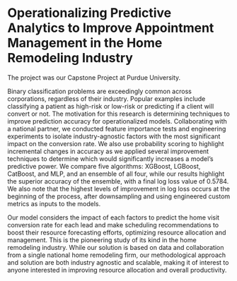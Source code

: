 # Operationalizing Predictive Analytics to Improve Appointment Management in the Home Remodeling Industry 

The project was our Capstone Project at Purdue University.

Binary classification problems are exceedingly
common across corporations, regardless of their industry. Popular
examples include classifying a patient as high-risk or low-risk or
predicting if a client will convert or not. The motivation for this
research is determining techniques to improve prediction
accuracy for operationalized models. Collaborating with a
national partner, we conducted feature importance tests and
engineering experiments to isolate industry-agnostic factors with
the most significant impact on the conversion rate. We also use
probability scoring to highlight incremental changes in accuracy
as we applied several improvement techniques to determine which
would significantly increases a model’s predictive power. We
compare five algorithms: XGBoost, LGBoost, CatBoost, and
MLP, and an ensemble of all four, while our results highlight the
superior accuracy of the ensemble, with a final log loss value of
0.5784. We also note that the highest levels of improvement in log
loss occurs at the beginning of the process, after downsampling
and using engineered custom metrics as inputs to the models. 

Our model considers the impact of each factors to predict the home visit conversion rate for each lead and make scheduling recommendations to boost their resource forecasting efforts, optimizing resource allocation and management. This is the pioneering study of its kind in the home remodeling industry. While our solution is based on data and collaboration from a single national home remodeling firm, our methodological approach and solution are both industry agnostic and scalable, making it of interest to anyone interested in improving resource allocation and overall productivity.  
